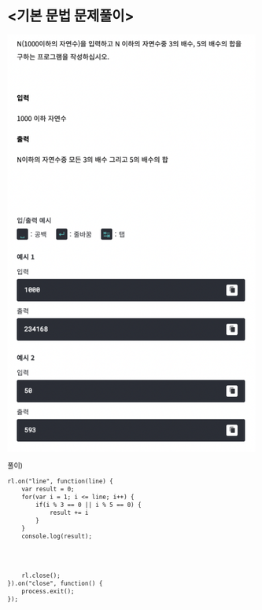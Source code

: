 # <기본 문법 문제풀이>  

![0009문제)3과5의배수](../algorithm_image/구름_3과5의배수.png)

풀이)

```
rl.on("line", function(line) {
	var result = 0; 
	for(var i = 1; i <= line; i++) {
		if(i % 3 == 0 || i % 5 == 0) {
			result += i
		}
	}
	console.log(result);
	

	
	
	rl.close();
}).on("close", function() {
	process.exit();
});
```
